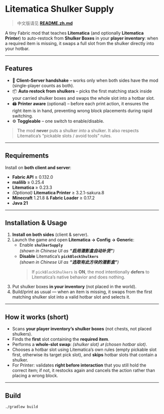 # Litematica Shulker Supply

> 中文版请见 **[README.zh.md](README.zh.md)**

A tiny Fabric mod that teaches **Litematica** (and optionally **Litematica Printer**) to auto-restock from **Shulker Boxes** in your **player inventory**: when a required item is missing, it swaps a full slot from the shulker directly into your hotbar.

---

## Features

- 🔗 **Client–Server handshake** – works only when both sides have the mod (single-player counts as both).
- 📦 **Auto restock from shulkers** – picks the first matching stack inside your carried shulker boxes and swaps the whole slot into a hotbar slot.
- 🖨️ **Printer aware** (optional) – before each print action, it ensures the right item is in hand, preventing wrong block placements during rapid switching.
- ⚙️ **Toggleable** – one switch to enable/disable.

> The mod **never** puts a shulker *into* a shulker. It also respects Litematica’s “pickable slots / avoid tools” rules.

---

## Requirements

Install on **both client and server**:

- **Fabric API** ≥ 0.132.0
- **malilib** ≥ 0.25.4
- **Litematica** ≥ 0.23.3
- *(Optional)* **Litematica Printer** ≥ 3.2.1-sakura.8
- **Minecraft** 1.21.8 & **Fabric Loader** ≥ 0.17.2
- **Java 21**

---

## Installation & Usage

1) **Install on both sides** (client & server).
2) Launch the game and open **Litematica → Config → Generic**:
    - Enable **`shulkerSupply`**  
      *(shown in Chinese UI as **“启用潜影盒自动补货”**)*
    - **Disable** Litematica’s **`pickBlockShulkers`**  
      *(shown in Chinese UI as **“选取有此方块的潜影盒”**)*
      > If `pickBlockShulkers` is **ON**, the mod intentionally **defers** to Litematica’s native behavior and does nothing.
3) Put shulker boxes **in your inventory** (not placed in the world).
4) Build/print as usual — when an item is missing, it swaps from the first matching shulker slot into a valid hotbar slot and selects it.

---

## How it works (short)

- Scans **your player inventory’s shulker boxes** (not chests, not placed shulkers).
- Finds the **first** slot containing the **required item**.
- Performs a **whole-slot swap**: *(shulker slot) ⇄ (chosen hotbar slot)*.
- Chooses a hotbar slot using Litematica’s own rules (empty pickable slot first, otherwise its target pick slot), and **skips** hotbar slots that contain a shulker.
- For Printer: validates **right before interaction** that you still hold the correct item; if not, it restocks again and cancels the action rather than placing a wrong block.

---

## Build

```bash
./gradlew build

